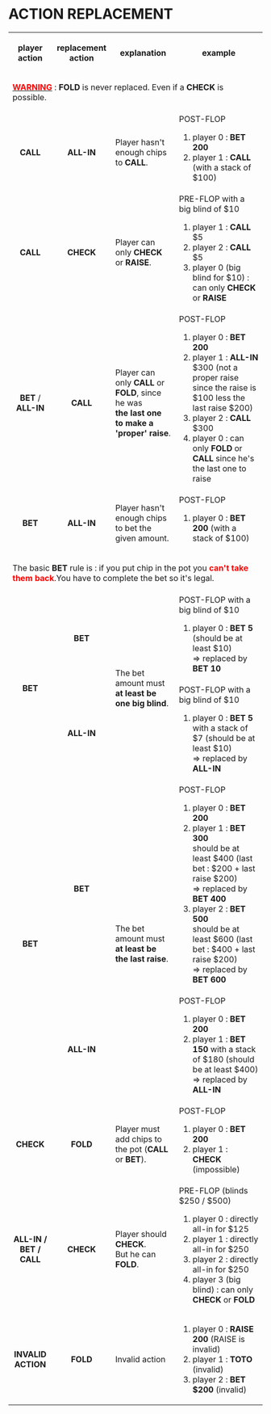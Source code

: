 <h1>ACTION REPLACEMENT</h1>
<!--<style>
table, td, th {
	border: 1px solid #000;
	border-collapse: collapse;
}
</style>-->
<table>
	<tr height="80">
		<th align="center">player action</th>
		<th align="center">replacement action</th>
		<th align="center">explanation</th>
		<th align="center">example</th>
	</tr>
		<tr>
		<td align="left" colspan="4" height="80"><u><b style="color:red">WARNING</b></u> : <b>FOLD</b> is never replaced. Even if a <b>CHECK</b> is possible.
		</td>
	</tr>
	<tr>
		<td align="center"><b>CALL</b></td>
		<td align="center"><b>ALL-IN</b></td>
		<td align="left">Player hasn't enough chips to <b>CALL</b>.
		</td>
		<td align="left">POST-FLOP
			<ol>
				<li>player 0 : <b>BET 200</b></li>
				<li>player 1 : <b>CALL</b> (with a stack of $100)
				</li>
			</ol>
		</td>
	</tr>
	<tr>
		<td align="center"><b>CALL</b></td>
		<td align="center"><b>CHECK</b></td>
		<td align="left">Player can only <b>CHECK</b> or <b>RAISE</b>.
		</td>
		<td align="left">PRE-FLOP with a big blind of $10
			<ol>
				<li>player 1 : <b>CALL</b> $5
				</li>
				<li>player 2 : <b>CALL</b> $5
				</li>
				<li>player 0 (big blind for $10) : can only <b>CHECK</b> or <b>RAISE</b></li>
			</ol>
		</td>
	</tr>
	<tr>
		<td align="center"><b>BET</b> / <b>ALL-IN</b></td>
		<td align="center"><b>CALL</b></td>
		<td align="left">Player can only <b>CALL</b> or <b>FOLD</b>,
			since he was<br /> <b>the last one to make a 'proper' raise</b>.
		</td>
		<td align="left">POST-FLOP
			<ol>
				<li>player 0 : <b>BET 200</b></li>
				<li>player 1 : <b>ALL-IN</b> $300 (not a proper raise since
					the raise is $100 less the last raise $200)
				</li>
				<li>player 2 : <b>CALL</b> $300
				</li>
				<li>player 0 : can only <b>FOLD</b> or <b>CALL</b> since he's
					the last one to raise
				</li>
			</ol>
		</td>
	</tr>
	<tr>
		<td align="center"><b>BET</b></td>
		<td align="center"><b>ALL-IN</b></td>
		<td align="left">Player hasn't enough chips to bet the given
			amount.</td>
		<td align="left">POST-FLOP
			<ol>
				<li>player 0 : <b>BET 200</b> (with a stack of $100)
				</li>
			</ol>
		</td>
	</tr>
	<tr>
		<td align="left" colspan="4" height="80">The basic <b>BET</b>
			rule is : if you put chip in the pot you <b style="color:red">can't take them back</b>.You
			have to complete the bet so it's legal.
		</td>
	</tr>
	<tr>
		<td align="center" rowspan="2"><b>BET</b></td>
		<td align="center"><b>BET</b></td>
		<td align="left" rowspan="2">The bet amount must <b>at least
				be one big blind</b>.
		</td>
		<td align="left">POST-FLOP with a big blind of $10
			<ol>
				<li>player 0 : <b>BET 5</b> (should be at least $10)<br />=>
					replaced by <b>BET 10</b>
				</li>
			</ol>
		</td>
	</tr>
	<tr>
		<td align="center"><b>ALL-IN</b></td>
		<td align="left">POST-FLOP with a big blind of $10
			<ol>
				<li>player 0 : <b>BET 5</b> with a stack of $7 (should be at
					least $10)<br />=> replaced by <b>ALL-IN</b>
				</li>
			</ol>
		</td>
	</tr>
	<tr>
		<td align="center" rowspan="2"><b>BET</b></td>
		<td align="center"><b>BET</b></td>
		<td align="left" rowspan="2">The bet amount must <b>at least
				be the last raise</b>.
		</td>
		<td align="left">POST-FLOP
			<ol>
				<li>player 0 : <b>BET 200</b></li>
				<li>player 1 : <b>BET 300</b><br />should be at least $400
					(last bet : $200 + last raise $200)<br />=> replaced by <b>BET
						400</b>
				</li>
				<li>player 2 : <b>BET 500</b><br />should be at least $600
					(last bet : $400 + last raise $200)<br />=> replaced by <b>BET
						600</b>
				</li>
			</ol>
		</td>
	</tr>
	<tr>
		<td align="center"><b>ALL-IN</b></td>
		</td>
		<td align="left">POST-FLOP
			<ol>
				<li>player 0 : <b>BET 200</b></li>
				<li>player 1 : <b>BET 150</b> with a stack of $180 (should be
					at least $400)<br />=> replaced by <b>ALL-IN</b>
				</li>
			</ol>
		</td>
	</tr>
	<tr>
		<td align="center"><b>CHECK</b></td>
		<td align="center"><b>FOLD</b></td>
		<td align="left">Player must add chips to the pot (<b>CALL</b> or
			<b>BET</b>).
		</td>
		<td align="left">POST-FLOP
			<ol>
				<li>player 0 : <b>BET 200</b></li>
				<li>player 1 : <b>CHECK</b> (impossible)</li>
			</ol>
		</td>
	</tr>
	<tr>
		<td align="center"><b>ALL-IN / BET / CALL</b></td>
		<td align="center"><b>CHECK</b></td>
		<td align="left">Player should <b>CHECK</b>.<br/> But he can <b>FOLD</b>.
		</td>
		<td align="left">PRE-FLOP (blinds $250 / $500)<br />
			<ol>
				<li>player 0 : directly all-in for $125</li>
				<li>player 1 : directly all-in for $250</li>
				<li>player 2 : directly all-in for $250</li>
				<li>player 3 (big blind) : can only <b>CHECK</b> or <b>FOLD</b></li>
			</ol>
		</td>
	</tr>
	<tr>
		<td align="center"><b>INVALID ACTION</b></td>
		<td align="center"><b>FOLD</b></td>
		<td align="left">Invalid action</td>
		<td align="left">
			<ol>
				<li>player 0 : <b>RAISE 200</b> (RAISE is invalid)
				</li>
				<li>player 1 : <b>TOTO</b> (invalid)
				</li>
				<li>player 2 : <b>BET $200</b> (invalid)
				</li>
			</ol>
		</td>
	</tr>

</table>
